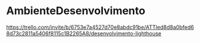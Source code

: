 # AmbienteDesenvolvimento
 

 https://trello.com/invite/b/6753e7a4527d70e8abdc91be/ATTIed8d8a0bfed68d73c2811a5406f8115c1B2265A8/desenvolvimento-lighthouse